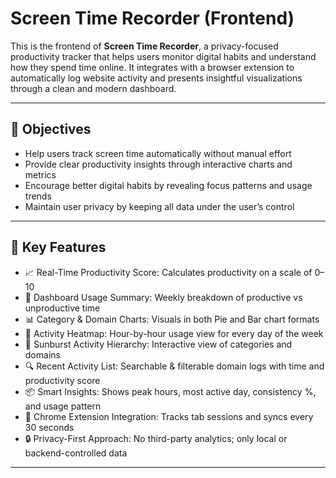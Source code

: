 # Screen Time Recorder (Frontend)

This is the frontend of **Screen Time Recorder**, a privacy-focused productivity tracker that helps users monitor digital habits and understand how they spend time online. It integrates with a browser extension to automatically log website activity and presents insightful visualizations through a clean and modern dashboard.

---
## 🎯 Objectives
- Help users track screen time automatically without manual effort
- Provide clear productivity insights through interactive charts and metrics
- Encourage better digital habits by revealing focus patterns and usage trends
- Maintain user privacy by keeping all data under the user’s control

---

## 🧠 Key Features
- 📈 Real-Time Productivity Score: Calculates productivity on a scale of 0–10
- 🧾 Dashboard Usage Summary: Weekly breakdown of productive vs unproductive time
- 📊 Category & Domain Charts: Visuals in both Pie and Bar chart formats
- 📅 Activity Heatmap: Hour-by-hour usage view for every day of the week
- 🧭 Sunburst Activity Hierarchy: Interactive view of categories and domains
- 🔍 Recent Activity List: Searchable & filterable domain logs with time and productivity score
- 📦 Smart Insights: Shows peak hours, most active day, consistency %, and usage pattern
- 🔄 Chrome Extension Integration: Tracks tab sessions and syncs every 30 seconds
- 🔒 Privacy-First Approach: No third-party analytics; only local or backend-controlled data

---
